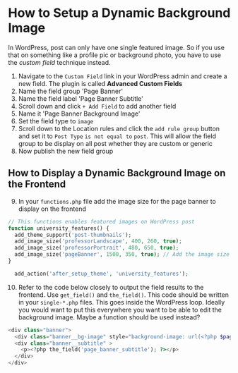 # How to Setup a Dynamic Background Image

In WordPress, post can only have one single featured image. So if you use that on something like a profile pic or background photo, you have to use the *custom field* technique instead.

1. Navigate to the `Custom Field` link in your WordPress admin and create a new field. The plugin is called **Advanced Custom Fields**
2. Name the field group 'Page Banner'
3. Name the field label 'Page Banner Subtitle'
4. Scroll down and click `+ Add Field` to add another field
5. Name it 'Page Banner Background Image'
6. Set the field type to `image`
7. Scroll down to the Location rules and click the `add rule group` button and set it to `Post Type` `is not equal to` `post`. This will allow the field group to be display on all post whether they are custom or generic
8. Now publish the new field group

## How to Display a Dynamic Background Image on the Frontend

9. In your `functions.php` file add the image size for the page banner to display on the frontend

```php
// This functions enables featured images on WordPress post
function university_features() {
  add_theme_support('post-thumbnails');
  add_image_size('professorLandscape', 400, 260, true);
  add_image_size('professorPortrait', 480, 650, true);
  add_image_size('pageBanner', 1500, 350, true); // Add the image size for the page banner
}

  add_action('after_setup_theme', 'university_features');
```

10. Refer to the code below closely to output the field results to the frontend. Use `get_field()` and `the_field()`. This code should be written in your `single-*.php` files. This goes inside the WordPress loop. Ideally you would want to put this everywhere you want to be able to edit the background image. Maybe a function should be used instead?

```php
<div class="banner">
  <div class="banner__bg-image" style="background-image: url(<?php $pageBannerImage = get_field('page_banner_background_image'); echo $pageBannerImage['sizes']['pageBanner'] ?>);"></div>
  <div class="banner__subtitle" >
    <p><?php the_field('page_banner_subtitle'); ?></p>
  </div>
</div>
```
